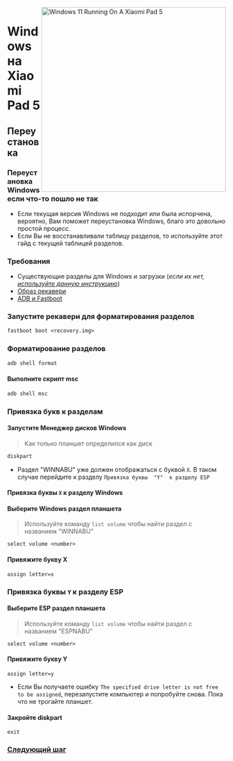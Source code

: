 ﻿<img align="right" src="https://raw.githubusercontent.com/erdilS/Port-Windows-11-Xiaomi-Pad-5/main/nabu.png" width="425" alt="Windows 11 Running On A Xiaomi Pad 5">


# Windows на Xiaomi Pad 5

## Переустановка
### Переустановка Windows если что-то пошло не так

- Если текущая версия Windows не подходит или была испорчена, вероятно, Вам поможет переустановка Windows, благо это довольно простой процесс.
- Если Вы не восстанавливали таблицу разделов, то используйте этот гайд с текущей таблицей разделов.

### Требования

- Существующие разделы для Windows и загрузки (*если их нет, [используйте данную инструкцию](/guide/Russian/partition-ru.md)*)
- [Образ рекавери](../../../../releases/tag/1.0)
- [ADB и Fastboot](https://developer.android.com/studio/releases/platform-tools)



### Запустите рекавери для форматирования разделов

```cmd
fastboot boot <recovery.img>
```

### Форматирование разделов

```cmd
adb shell format
```

#### Выполните скрипт msc

```cmd
adb shell msc
```

### Привязка букв к разделам
  

#### Запустите Менеджер дисков Windows

> Как только планшет определился как диск

```cmd
diskpart
```

- Раздел "WINNABU" уже должен отображаться с буквой `X`. В таком случае перейдите к разделу `Привязка буквы  "Y"  к разделу ESP`

#### Привязка буквы  `X`  к разделу Windows

#### Выберите Windows раздел планшета
> Используйте команду `list volume` чтобы найти раздел с названием "WINNABU"

```diskpart
select volume <number>
```

#### Привяжите букву X
```diskpart
assign letter=x
```

### Привязка буквы  `Y`  к разделу ESP

#### Выберите ESP раздел планшета
> Используйте команду `list volume` чтобы найти раздел с названием "ESPNABU"

```diskpart
select volume <number>
```

#### Привяжите букву Y

```diskpart
assign letter=y
```

- Если Вы получаете ошибку `The specified drive letter is not free to be assigned`, перезапустите компьютер и попробуйте снова. Пока что не трогайте планшет.

#### Закройте diskpart
```diskpart
exit
```


### [Следующий шаг](/guide/Russian/install-ru.md#установка-windows)
